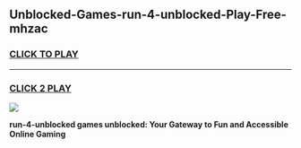 
## Unblocked-Games-run-4-unblocked-Play-Free-mhzac
<h3>
<a href="https://premium76.site?title=run-4-unblocked&ref=20M">CLICK TO PLAY</a></h3>
<hr>

<h3>
<a href="https://premium76.site?title=run-4-unblocked&ref=20M">CLICK 2 PLAY</a>
  
</h3>

<a href="https://premium76.site?title=run-4-unblocked&ref=19M"><img src="https://clearcache.store/games.png"></a>


**run-4-unblocked games unblocked: Your Gateway to Fun and Accessible Online Gaming**
